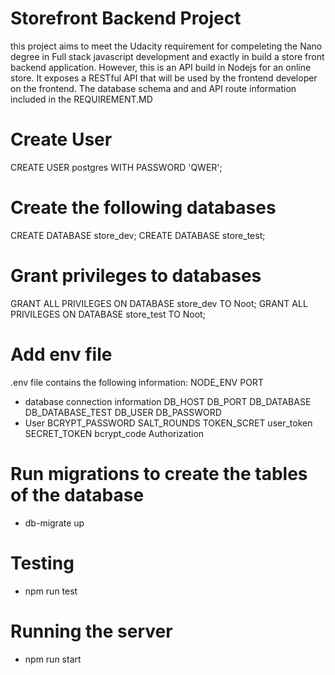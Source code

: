# Storefront Backend Project

this project aims to meet the Udacity requirement for compeleting the Nano degree in Full stack javascript development and exactly in build a store front backend application. However, this is an API build in Nodejs for an online store. It exposes a RESTful API that will be used by the frontend developer on the frontend. The database schema and and API route information included in the REQUIREMENT.MD

# Create User
CREATE USER postgres WITH PASSWORD 'QWER';

# Create the following databases
CREATE DATABASE store_dev; CREATE DATABASE store_test;

# Grant privileges to databases
GRANT ALL PRIVILEGES ON DATABASE store_dev TO Noot;
GRANT ALL PRIVILEGES ON DATABASE store_test TO Noot;

# Add env file
.env file contains the following information: 
NODE_ENV
PORT
- database connection information 
DB_HOST
DB_PORT
DB_DATABASE
DB_DATABASE_TEST
DB_USER
DB_PASSWORD
- User
BCRYPT_PASSWORD
SALT_ROUNDS
TOKEN_SCRET
user_token
SECRET_TOKEN
bcrypt_code
Authorization

# Run migrations to create the tables of the database
- db-migrate up

# Testing
- npm run test

# Running the server
- npm run start


